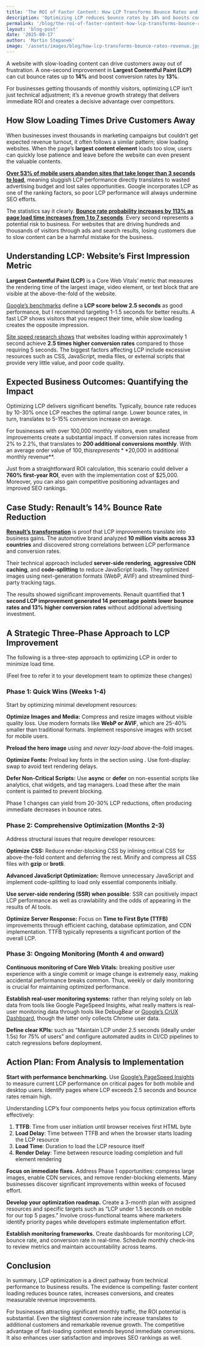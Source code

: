 ```yaml
---
title: 'The ROI of Faster Content: How LCP Transforms Bounce Rates and Revenue'
description: 'Optimizing LCP reduces bounce rates by 14% and boosts conversions by 13%. Unlock the ROI of faster content loading for business growth.'
permalink: '/blog/the-roi-of-faster-content-how-lcp-transforms-bounce-rates-and-revenue/'
layout: 'blog-post'
date: '2025-09-17'
author: 'Martin Stepanek'
image: '/assets/images/blog/how-lcp-transforms-bounce-rates-revenue.jpg'
---
```


A website with slow-loading content can drive customers away out of frustration. A one-second improvement in **Largest Contentful Paint (LCP)** can cut bounce rates up to **14%** and boost conversion rates by **13%**.

For businesses getting thousands of monthly visitors, optimizing LCP isn’t just technical adjustment; it’s a revenue growth strategy that delivers immediate ROI and creates a decisive advantage over competitors.

## **How Slow Loading Times Drive Customers Away**

When businesses invest thousands in marketing campaigns but couldn’t get expected revenue turnout, it often follows a similar pattern; slow loading websites. When the page’s **largest content element** loads too slow, users can quickly lose patience and leave before the website can even present the valuable contents.

[**Over 53% of mobile users abandon sites that take longer than 3 seconds to load**](https://think.storage.googleapis.com/docs/mobile-page-speed-new-industry-benchmarks.pdf), meaning sluggish LCP performance directly translates to wasted advertising budget and lost sales opportunities. Google incorporates LCP as one of the ranking factors, so poor LCP performance will always undermine SEO efforts.

The statistics say it clearly. [**Bounce rate probability increases by 113% as page load time increases from 1 to 7 seconds**](https://think.storage.googleapis.com/docs/mobile-page-speed-new-industry-benchmarks.pdf). Every second represents a potential risk to business. For websites that are driving hundreds and thousands of visitors through ads and search results, losing customers due to slow content can be a harmful mistake for the business.

## **Understanding LCP: Website’s First Impression Metric**

**Largest Contentful Paint (LCP)** is a Core Web Vitals’ metric that measures the rendering time of the largest image, video element, or text block that are visible at the above-the-fold of the website.

[Google’s benchmarks](https://web.dev/articles/lcp) define a **LCP score below 2.5 seconds** as good performance, but I recommend targeting 1-1.5 seconds for better results. A fast LCP shows visitors that you respect their time, while slow loading creates the opposite impression.

[Site speed research shows](https://portent.com/blog/analytics/research-site-speed-hurting-everyones-revenue.htm) that websites loading within approximately 1 second achieve **2.5 times higher conversion rates** compared to those requiring 5 seconds. The biggest factors affecting LCP include excessive resources such as CSS, JavaScript, media files, or external scripts that provide very little value, and poor code quality.

## **Expected Business Outcomes: Quantifying the Impact**

Optimizing LCP delivers significant benefits. Typically, bounce rate reduces by 10-30% once LCP reaches the optimal range. Lower bounce rates, in turn, translates to 5-15% conversion increase on average.

For businesses with over 100,000 monthly visitors, even smallest improvements create a substantial impact. If conversion rates increase from 2% to 2.2%, that translates to **200 additional conversions monthly**. With an average order value of $100, this represents **$20,000 in additional monthly revenue**.

Just from a straightforward ROI calculation, this scenario could deliver a **760% first-year ROI**, even with the implementation cost of $25,000. Moreover, you can also gain competitive positioning advantages and improved SEO rankings.

## **Case Study: Renault’s 14% Bounce Rate Reduction**

[**Renault’s transformation**](https://web.dev/case-studies/renault) is proof that LCP improvements translate into business gains. The automotive brand analyzed **10 million visits across 33 countries** and discovered strong correlations between LCP performance and conversion rates.

Their technical approach included **server-side rendering**, **aggressive CDN caching**, and **code-splitting** to reduce JavaScript loads. They optimized images using next-generation formats (WebP, AVIF)  and streamlined third-party tracking tags.

The results showed significant improvements. Renault quantified that **1 second LCP improvement generated 14 percentage points lower bounce rates and 13% higher conversion rates** without additional advertising investment.

## **A Strategic Three-Phase Approach to LCP Improvement**

The following is a three-step approach to optimizing LCP in order to minimize load time.

(Feel free to refer it to your development team to optimize these changes)

### **Phase 1: Quick Wins (Weeks 1-4)**

Start by optimizing minimal development resources:

**Optimize Images and Media:** Compress and resize images without visible quality loss. Use modern formats like **WebP or AVIF**, which are 25-40% smaller than traditional formats. Implement responsive images with srcset for mobile users.

**Preload the hero image** using <link rel=”preload” as=”image” href=”hero.webp”> and *never lazy-load* above-the-fold images.

**Optimize Fonts:** Preload key fonts in the <head> section using <link rel=”preload” href=”font.woff2″ as=”font” type=”font/woff2″>. Use font-display: swap to avoid text rendering delays.

**Defer Non-Critical Scripts:** Use **async** or **defer** on non-essential scripts like analytics, chat widgets, and tag managers. Load these after the main content is painted to prevent blocking.

Phase 1 changes can yield from 20-30% LCP reductions, often producing immediate decreases in bounce rates.

### **Phase 2: Comprehensive Optimization (Months 2-3)**

Address structural issues that require developer resources:

**Optimize CSS:** Reduce render-blocking CSS by inlining critical CSS for above-the-fold content and deferring the rest. Minify and compress all CSS files with **gzip** or **brotli**.

**Advanced JavaScript Optimization:** Remove unnecessary JavaScript and implement code-splitting to load only essential components initially.

**Use server-side rendering (SSR) when possible**: SSR can positively impact LCP performance as well as crawlability and the odds of appearing in the results of AI tools.

**Optimize Server Response:** Focus on **Time to First Byte (TTFB)** improvements through efficient caching, database optimization, and CDN implementation. TTFB typically represents a significant portion of the overall LCP.

### **Phase 3: Ongoing Monitoring (Month 4 and onward)**

**Continuous monitoring of Core Web Vitals:** breaking positive user experience with a single commit or image change is extremely easy, making accidental performance breaks common. Thus, weekly or daily monitoring is crucial for maintaining optimized performance.

**Establish real-user monitoring systems:** rather than relying solely on lab data from tools like Google PageSpeed Insights, what really matters is real-user monitoring data through tools like DebugBear or [Google’s CrUX Dashboard](https://developers.google.com/web/tools/chrome-user-experience-report), though the latter only collects Chrome user data.

**Define clear KPIs:** such as “Maintain LCP under 2.5  seconds (ideally under 1.5s) for 75% of users” and configure automated audits in CI/CD pipelines to catch regressions before deployment.

## **Action Plan: From Analysis to Implementation**

**Start with performance benchmarking.** Use [Google’s PageSpeed Insights](https://pagespeed.web.dev/) to measure current LCP performance on critical pages for both mobile and desktop users. Identify pages where LCP exceeds 2.5 seconds and bounce rates remain high.

Understanding LCP’s four components helps you focus optimization efforts effectively:

1. **TTFB**: Time from user initiation until browser receives first HTML byte
2. **Load Delay**: Time between TTFB and when the browser starts loading the LCP resource
3. **Load Time**: Duration to load the LCP resource itself
4. **Render Delay**: Time between resource loading completion and full element rendering

**Focus on immediate fixes.** Address Phase 1 opportunities: compress large images, enable CDN services, and remove render-blocking elements. Many businesses discover significant improvements within weeks of focused effort.

**Develop your optimization roadmap.** Create a 3-month plan with assigned resources and specific targets such as “LCP under 1.5 seconds on mobile for our top 5 pages.” Involve cross-functional teams where marketers identify priority pages while developers estimate implementation effort.

**Establish monitoring frameworks.** Create dashboards for monitoring LCP, bounce rate, and conversion rate in real-time. Schedule monthly check-ins to review metrics and maintain accountability across teams.

## **Conclusion**

In summary, LCP optimization is a direct pathway from technical performance to business results. The evidence is compelling: faster content loading reduces bounce rates, increases conversions, and creates measurable revenue improvements.

For businesses attracting significant monthly traffic, the ROI potential is substantial. Even the slightest conversion rate increase translates to additional customers and remarkable revenue growth. The competitive advantage of fast-loading content extends beyond immediate conversions. It also enhances user satisfaction and improves SEO rankings as well.